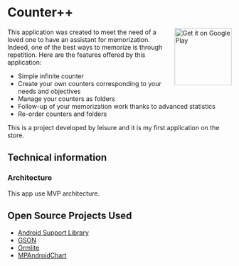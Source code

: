 # Counter++

[<img align="right" alt="Get it on Google Play" height="128" src="https://play.google.com/intl/en_us/badges/images/generic/en_badge_web_generic.png">](https://play.google.com/store/apps/details?id=https://play.google.com/store/apps/details?id=com.bdzapps.counterpp)

This application was created to meet the need of a loved one to have an assistant for memorization. Indeed, one of the best ways to memorize is through repetition.
Here are the features offered by this application:
- Simple infinite counter
- Create your own counters corresponding to your needs and objectives
- Manage your counters as folders
- Follow-up of your memorization work thanks to advanced statistics
- Re-order counters and folders

This is a project developed by leisure and it is my first application on the store.

## Technical information

### Architecture

This app use MVP architecture.

## Open Source Projects Used

* [Android Support Library](https://developer.android.com/topic/libraries/support-library/features.html)
* [GSON](https://github.com/google/gson)
* [Ormlite](https://github.com/j256/ormlite-android)
* [MPAndroidChart](https://github.com/PhilJay/MPAndroidChart)
